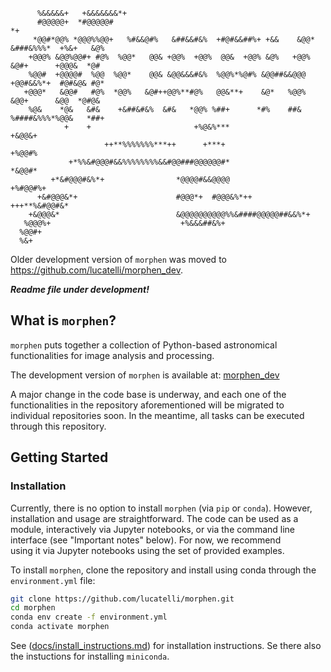 ```
      %&&&&&+   +&&&&&&&*+                                                                 
      #@@@@@+  *#@@@@@#                                                                 *+ 
     *@@#*@@% *@@@%%@@+   %#&&@#%   &##&&#&%  +#@#&&##%+ +&&    &@@* &###&%%%*  +%&+   &@% 
    +@@@% &@@%@@#+ #@%  %@@*   @@& +@@%  +@@%  @@&  +@@% &@%   +@@%  &@#+      +@@@&  *@#  
    %@@#  +@@@@#  %@@  %@@*    @@& &@@&&&#&%  %@@%*%@#% &@@##&&@@@  +@@#&&%*+  #@#&@& #@*  
   +@@@*   &@@#   #@%  *@@%   &@#++@@%**#@%   @@&**+    &@*   %@@%  &@@+      &@@  *@#@&   
    %@&    *@&   &#&    +&##&#&%  &#&   *@@% %##+      *#%    ##&  %####&%%%*%@@&   *##+   
            +    +                       +%@&%***                          +&@@&+          
                     ++**%%%%%%%***++      +***+                         +%@@#%            
             +*%%&#@@@#&&%%%%%%%%&&#@@###@@@@@@#*                      *&@@#*              
         +*&#@@@#&%*+                *@@@@#&&@@@@                  +%#@@#%+                
      +&#@@@&*+                      #@@@*+  #@@@&%*++    +++**%&#@@#&*                    
    +&@@@&*                          &@@@@@@@@@@%%&####@@@@@##&&%*+                        
   %@@@%+                             +%&&&##&%+                                           
  %@@#+                                                                                    
  %&+                                                                                   
```
Older development version of `morphen` was moved to https://github.com/lucatelli/morphen_dev.

***Readme file under development!***

## What is `morphen`?
`morphen` puts together a collection of Python-based astronomical functionalities for image 
analysis and processing. 

The development version of `morphen` is available at: [morphen_dev](https://github.com/lucatelli/morphen_dev)

A major change in the code base is underway, and each one of the 
functionalities in the repository aforementioned will be migrated to individual repositories soon.
In the meantime, all tasks can be executed through this repository.


## Getting Started
### Installation
Currently, there is no option to install `morphen` (via `pip` or `conda`). 
However, installation and usage are straightforward. The code can be used as a module, 
interactively via Jupyter notebooks,
or via the command line interface (see "Important notes" below). For now, we recommend  
using it via Jupyter notebooks using the set of provided examples.

To install `morphen`, clone the repository and install using conda through the `environment.yml` file:
```bash
git clone https://github.com/lucatelli/morphen.git
cd morphen
conda env create -f environment.yml
conda activate morphen
```

See ([docs/install_instructions.md](docs/install_instructions.md)) for installation instructions.
Se there also the instuctions for installing `miniconda`.





